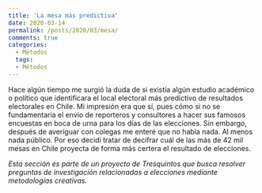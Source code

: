 ```yaml
---
title: 'La mesa más predictiva'
date: 2020-03-14
permalink: /posts/2020/03/mesa/
comments: true
categories:
  - Métodos
  tags:
  - Métodos
---
```


Hace algún tiempo me surgió la duda de si existía algún estudio académico o político que identificara el local electoral más predictivo de resultados electorales en Chile. Mi impresión era que sí, pues cómo si no se fundamentaría el envío de reporteros y consultores a hacer sus famosos encuestas en boca de urna para los días de las elecciones. Sin embargo, después de averiguar con colegas me enteré que no había nada. Al menos nada público. Por eso decidí tratar de decifrar cuál de las más de 42 mil mesas en Chile proyecta de forma más certera el resultado de elecciones.

*Esta sección es parte de un proyecto de Tresquintos que busca resolver preguntas de investigación relacionadas a elecciones mediante metodologías creativas.*
